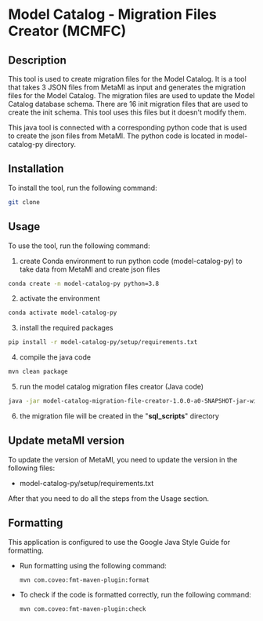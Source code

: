 # Model Catalog - Migration Files Creator (MCMFC) #

## Description ##

This tool is used to create migration files for the Model Catalog. It is a tool that takes 3 JSON files from MetaMl as input and generates the migration files for the Model Catalog. The migration files are used to update the Model Catalog database schema. There are 16 init migration files that are used to create the init schema. This tool uses this files but it doesn't modify them.

This java tool is connected with a corresponding python code that is used to create the json files from MetaMl. The python code is located in model-catalog-py directory.
## Installation ##

To install the tool, run the following command:

```bash
git clone 
```

## Usage ##
To use the tool, run the following command:

1. create Conda environment to run python code (model-catalog-py) to take data from MetaMl and create json files
```bash
conda create -n model-catalog-py python=3.8
```

2. activate the environment
```bash
conda activate model-catalog-py
```

3. install the required packages
```bash
pip install -r model-catalog-py/setup/requirements.txt
```    

4. compile the java code
```bash
mvn clean package
```

5. run the model catalog migration files creator (Java code)
```bash
java -jar model-catalog-migration-file-creator-1.0.0-a0-SNAPSHOT-jar-with-dependencies.jar
```

6. the migration file will be created in the "<b>sql_scripts</b>" directory

## Update metaMl version ##
To update the version of MetaMl, you need to update the version in the following files:
- model-catalog-py/setup/requirements.txt

After that you need to do all the steps from the Usage section.

## Formatting ##

This application is configured to use the Google Java Style Guide for formatting.

* Run formatting using the following command:
  ```
  mvn com.coveo:fmt-maven-plugin:format
  ```

* To check if the code is formatted correctly, run the following command:
  ```
  mvn com.coveo:fmt-maven-plugin:check
  ```
  
